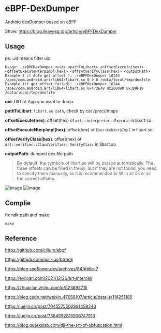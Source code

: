 # eBPF-DexDumper
Android dexDumper based on eBPF


Show: https://blog.lleavesg.top/article/eBPFDexDumper

## Usage

ps: uid means filter uid

```
Usage: ./eBPFDexDumper <uid> <pathToLibart> <offsetExecute(hex)> <offsetExecuteNterpImpl(hex)> <offsetVerifyClass(hex)> <outputPath>
Example ( if Auto get offset ): ./eBPFDexDumper 10244 /apex/com.android.art/lib64/libart.so 0 0 0 /data/local/tmp/dexfile
Example (if get offset failed): ./eBPFDexDumper 10244 /apex/com.android.art/lib64/libart.so 0x473E48 0x200090 0x3D9F18 /data/local/tmp/dexfile
```
**uid**: UID of App you want to dump

**pathToLibart**: `libart.so path`, check by cat /proc/<pid>/maps

**offsetExecute(hex)**: offset(hex) of `art::interpreter::Execute` in libart.so

**offsetExecuteNterpImpl(hex)**: offset(hex) of `ExecuteNterpImpl` in libart.so

**offsetVerifyClass(hex)**: offset(hex) of `art::verifier::ClassVerifier::VerifyClass` in libart.so

**outputPath**: dumped dex file path

>By default, the symbols of libart.so will be parsed automatically.
The three offsets can be filled in freely, but if they are not found, you need to specify them manually, so it is recommended to fill in all 0s or all the correct offsets.

![image](https://github.com/user-attachments/assets/43e9d9ac-c56c-4dd7-9349-8d4fed1b6207)
![image](https://github.com/user-attachments/assets/565d1761-baa2-42cc-99c6-47eae703fee1)


## Complie
fix ndk path and make

```
make
```

## Reference
https://github.com/cilium/ebpf

https://github.com/null-luo/btrace

https://blog.seeflower.dev/archives/84/#title-7

https://evilpan.com/2021/12/26/art-internal/

https://zhuanlan.zhihu.com/p/523692715

https://blog.csdn.net/weixin_47668107/article/details/114251185

https://juejin.cn/post/7045575502991458340

https://juejin.cn/post/7384992816906747913

https://blog.quarkslab.com/dji-the-art-of-obfuscation.html
